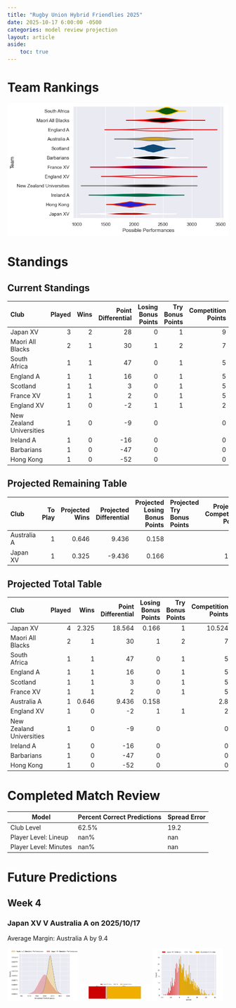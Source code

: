 ```yaml
---  
title: "Rugby Union Hybrid Friendlies 2025"  
date: 2025-10-17 6:00:00 -0500  
categories: model review projection  
layout: article  
aside:  
    toc: true  
---
```

# Team Rankings


![Club Rankings](plots/rankings_Rugby_Union_Hybrid_Friendlies_2025.png)
# Standings

## Current Standings


| Club                     |   Played |   Wins |   Point Differential |   Losing Bonus Points |   Try Bonus Points |   Competition Points |
|:-------------------------|---------:|-------:|---------------------:|----------------------:|-------------------:|---------------------:|
| Japan XV                 |        3 |      2 |                   28 |                     0 |                  1 |                    9 |
| Maori All Blacks         |        2 |      1 |                   30 |                     1 |                  2 |                    7 |
| South Africa             |        1 |      1 |                   47 |                     0 |                  1 |                    5 |
| England A                |        1 |      1 |                   16 |                     0 |                  1 |                    5 |
| Scotland                 |        1 |      1 |                    3 |                     0 |                  1 |                    5 |
| France XV                |        1 |      1 |                    2 |                     0 |                  1 |                    5 |
| England XV               |        1 |      0 |                   -2 |                     1 |                  1 |                    2 |
| New Zealand Universities |        1 |      0 |                   -9 |                     0 |                    |                    0 |
| Ireland A                |        1 |      0 |                  -16 |                     0 |                    |                    0 |
| Barbarians               |        1 |      0 |                  -47 |                     0 |                    |                    0 |
| Hong Kong                |        1 |      0 |                  -52 |                     0 |                    |                    0 |



## Projected Remaining Table


| Club        |   To Play |   Projected Wins |   Projected Differential |   Projected Losing Bonus Points | Projected Try Bonus Points   |   Projected Competition Points |
|:------------|----------:|-----------------:|-------------------------:|--------------------------------:|:-----------------------------|-------------------------------:|
| Australia A |         1 |            0.646 |                    9.436 |                           0.158 |                              |                          2.8   |
| Japan XV    |         1 |            0.325 |                   -9.436 |                           0.166 |                              |                          1.524 |



## Projected Total Table


| Club                     |   Played |   Wins |   Point Differential |   Losing Bonus Points |   Try Bonus Points |   Competition Points |
|:-------------------------|---------:|-------:|---------------------:|----------------------:|-------------------:|---------------------:|
| Japan XV                 |        4 |  2.325 |               18.564 |                 0.166 |                  1 |               10.524 |
| Maori All Blacks         |        2 |  1     |               30     |                 1     |                  2 |                7     |
| South Africa             |        1 |  1     |               47     |                 0     |                  1 |                5     |
| England A                |        1 |  1     |               16     |                 0     |                  1 |                5     |
| Scotland                 |        1 |  1     |                3     |                 0     |                  1 |                5     |
| France XV                |        1 |  1     |                2     |                 0     |                  1 |                5     |
| Australia A              |        1 |  0.646 |                9.436 |                 0.158 |                    |                2.8   |
| England XV               |        1 |  0     |               -2     |                 1     |                  1 |                2     |
| New Zealand Universities |        1 |  0     |               -9     |                 0     |                    |                0     |
| Ireland A                |        1 |  0     |              -16     |                 0     |                    |                0     |
| Barbarians               |        1 |  0     |              -47     |                 0     |                    |                0     |
| Hong Kong                |        1 |  0     |              -52     |                 0     |                    |                0     |



# Completed Match Review


| Model | Percent Correct Predictions | Spread Error |
| ------ | ------ | ------ |
| Club Level | 62.5% | 19.2 |
| Player Level: Lineup | nan% | nan |
| Player Level: Minutes | nan% | nan |


# Future Predictions

## Week 4

### Japan XV V Australia A on 2025/10/17


Average Margin: Australia A by 9.4

<p float="left">
<img src="plots\2025-10-17-JapanXV_V_AustraliaA_performances.png" width="32%" />
<img src="plots\2025-10-17-JapanXV_V_AustraliaA_resultbar.png" width="32%" />
<img src="plots\2025-10-17-JapanXV_V_AustraliaA_spreads.png" width="32%" />
</p>

